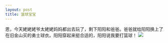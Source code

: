 ```yaml
---
layout: post
title: 篮球宝宝
---
```


恩，今天姥姥姥爷太姥姥妈妈都出去玩了，剩下阳阳和爸爸。爸爸就给阳阳换上了在旧金山买的勇士球衣。阳阳穿起来挺合适的，阳阳说我要打篮球！
![](https://raw.githubusercontent.com/initlove/initlove.github.io/master/images/2016-05-29-133219.jpg)

